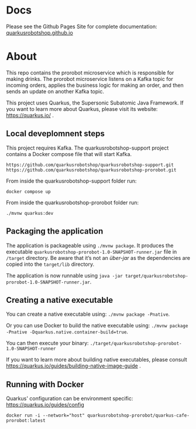 # Docs
Please see the Github Pages Site for complete documentation: [quarkusrobotshop.github.io](https://quarkusrobotshop.github.io)

# About 
This repo contains the prorobot microservice which is responsible for making drinks.  The prorobot microservice listens on a Kafka topic for incoming orders, applies the business logic for making an order, and then sends an update on another Kafka topic.

This project uses Quarkus, the Supersonic Subatomic Java Framework.  If you want to learn more about Quarkus, please visit its website: https://quarkus.io/ .

## Local deveplomnent steps 

This project requires Kafka.  The quarkusrobotshop-support project contains a Docker compose file that will start Kafka.

```
https://github.com/quarkusrobotshop/quarkusrobotshop-support.git
https://github.com/quarkusrobotshop/quarkusrobotshop-prorobot.git
```

From inside the quarkusrobotshop-support folder run:

```
docker compose up
```

From inside the quarkusrobotshop-prorobot folder run:
```
./mvnw quarkus:dev
```

## Packaging the application

The application is packageable using `./mvnw package`.
It produces the executable `quarkusrobotshop-prorobot-1.0-SNAPSHOT-runner.jar` file in `/target` directory.
Be aware that it’s not an _über-jar_ as the dependencies are copied into the `target/lib` directory.

The application is now runnable using `java -jar target/quarkusrobotshop-prorobot-1.0-SNAPSHOT-runner.jar`.

## Creating a native executable

You can create a native executable using: `./mvnw package -Pnative`.

Or you can use Docker to build the native executable using: `./mvnw package -Pnative -Dquarkus.native.container-build=true`.

You can then execute your binary: `./target/quarkusrobotshop-prorobot-1.0-SNAPSHOT-runner`

If you want to learn more about building native executables, please consult https://quarkus.io/guides/building-native-image-guide .

## Running with Docker

Quarkus' configuration can be environment specific: https://quarkus.io/guides/config

```shell
docker run -i --network="host" quarkusrobotshop-prorobot/quarkus-cafe-prorobot:latest
```
